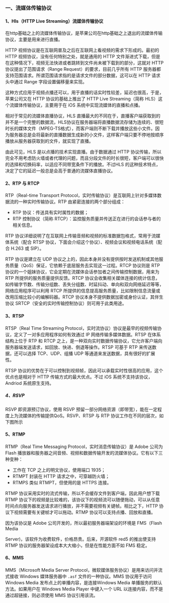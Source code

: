 ### 一、流媒体传输协议

#### 1、Hls（HTTP Live Streaming）流媒体传输协议

在http基础之上的流媒体传输协议，是苹果公司在http基础之上退出的流媒体传输协议，主要是用来进行直播。

HTTP 视频协议是在互联网普及之后在互联网上看视频的需求下形成的。最初的 HTTP 视频协议，没有任何特别之处，就是通用的 HTTP 文件渐进式下载，但是在这种情况下，视频无法快进或者跳转到文件尚未被下载到的部分，这就对 HTTP 协议提出了范围请求（Range Request）的要求，目前几乎所有 HTTP 服务器都支持范围请求。所谓范围请求指的是请求文件的部分数据，这可以在 HTTP 请求头中通过 Range 字段设置偏移量来实现。

这种方式应用于视频点播还可以，用于直播的话实时性较差，延迟也很高，于是，苹果公司又在 HTTP 协议的基础上推出了 HTTP Live Streaming（简称 HLS）这个流媒体传输协议，主要用于在 iOS 系统中实现流媒体的直播和点播。

相对于常见的流媒体直播协议，HLS 直播最大的不同在于，直播客户端获取到的并不是一个完整的数据流，HLS协议在服务器端将直播数据流存储为连续的、很短时长的媒体文件（MPEG-TS格式），而客户端则不断下载并播放这些小文件。因为服务器总是会将最新的直播数据生成新的小文件，这样客户端只要不停地按顺序播放从服务器获取到的文件，就实现了直播。

由此可见，HLS 是以点播的技术实现直播。由于数据通过 HTTP 协议传输，所以完全不用考虑防火墙或者代理的问题，而且分段文件的时长很短，客户端可以很快的选择和切换码率，以适应不同带宽条件下的播放。不过HLS 的这种技术特点，决定了它的延迟一般总是会高于普通的流媒体直播协议。



#### 2、**RTP 与 RTCP**

RTP（Real-time Transport Protocol，实时传输协议）是互联网上针对多媒体数据流的一种实时传输协议。RTP 由紧密连接的两个部分组成：

- RTP 协议：传送具有实时属性的数据；
- RTP 控制协议（简称 RTCP）：监控服务质量并传送正在进行的会话参与者的相关信息。

RTP 协议详细说明了在互联网上传输音频和视频的标准数据包格式，常用于流媒体系统（配合 RTSP 协议，下面会介绍这个协议）、视频会议和视频电话系统（配合 H.263 或 SIP）。

RTP 协议是建立在 UDP 协议之上的，因此本身并没有提供按时发送机制或其他服务质量（QoS）保证，它依赖于底层服务去实现这一过程。RTCP 协议则是 RTP 协议的一个姐妹协议，它会定期在流媒体会话参加者之间传输控制数据，用来为 RTP 所提供的服务质量提供反馈。RTCP 协议会收集相关媒体连接的统计信息，如传输字节数、传输分组数、丢失分组数、时延抖动、单向和双向网络延迟等等，网络应用程序可以利用 RTCP 所提供的信息提高服务质量，比如限制信息流量或改用压缩比较小的编解码器。RTCP 协议本身不提供数据加密或身份认证，其伴生协议 SRTCP（安全的实时传输控制协议）则可用于此类用途。

#### 3、RTSP

RTSP（Real Time Streaming Protocol，实时流协议）协议是最早的视频传输协议，定义了一对多应用程序如何有效通过 IP 网络传输多媒体数据。RTSP 在体系结构上位于 RTP 和 RTCP 之上，是一种双向实时数据传输协议，它允许客户端向服务器端发送请求，如回放、快进、倒退等操作。RTSP 可基于 RTP 来传送数据，还可以选择 TCP、UDP、组播 UDP 等通道来发送数据，具有很好的扩展性。

RTSP 协议的优势在于可以控制到视频帧，因此可以承载实时性很高的应用，这个优点也是相对于 HTTP 传输方式的最大优点。不过 iOS 系统不支持该协议，Andriod 系统原生支持。

##### 4、RSVP 

RSVP 即资源预订协议，使用 RSVP 预留一部分网络资源（即带宽），能在一定程度上为流媒体的传输提供QoS。RSVP、RTSP 与 RTP 协议工作在不同的层次，如下图所示

#### 5、**RTMP**

RTMP（Real Time Messaging Protocol，实时消息传输协议）是 Adobe 公司为 Flash 播放器和服务器之间音频、视频和数据传输开发的流媒体协议。它有以下三种变种：

- 工作在 TCP 之上的明文协议，使用端口 1935；
- RTMPT 封装在 HTTP 请求之中，可穿越防火墙；
- RTMPS 类似 RTMPT，但使用的是 HTTPS 连接。

RTMP 协议采用实时的流式传输，所以不会缓存文件到客户端，因此用户想下载 RTMP 协议下的视频是比较难的，该协议下的视频流可以随便拖动，可以从任意时间点向服务器发送请求进行播放，并不需要视频有关键帧。相比之下，HTTP 协议下视频需要有关键帧才可以拖动。RTMP 协议可以支持点播、回放和直播。

因为该协议是 Adobe 公司开发的，所以最初服务器端架设的环境是 FMS（Flash Media

Server)，该软件为收费软件，价格昂贵。后来，开源软件 red5 的推出使支持 RTMP 协议的服务器架设成本大大缩小，但是在性能方面不如 FMS 稳定。

#### 6、MMS

MMS（Microsoft Media Server Protocol，微软媒体服务协议）是用来访问并流式接收 Windows 媒体服务器中 `.asf` 文件的一种协议。MMS 协议用于访问 Windows Media 发布点上的单播内容，是连接Windows Media 单播服务的默认方法。如果用户在 Windows Media Player 中键入一个 URL 以连接内容，而不是通过超链接，则必须使用 MMS 协议引用该流。


